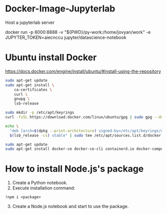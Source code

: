 # Docker-Image-Jupyterlab
Host a jupyterlab server


docker run -p 8000:8888 -v "${PWD}/py-work:/home/jovyan/work" -e JUPYTER_TOKEN=aiecnccu jupyter/datascience-notebook

# Ubuntu install Docker

https://docs.docker.com/engine/install/ubuntu/#install-using-the-repository

````bash
sudo apt-get update
sudo apt-get install \
    ca-certificates \
    curl \
    gnupg \
    lsb-release

sudo mkdir -p /etc/apt/keyrings
curl -fsSL https://download.docker.com/linux/ubuntu/gpg | sudo gpg --dearmor -o /etc/apt/keyrings/docker.gpg

echo \
  "deb [arch=$(dpkg --print-architecture) signed-by=/etc/apt/keyrings/docker.gpg] https://download.docker.com/linux/ubuntu \
  $(lsb_release -cs) stable" | sudo tee /etc/apt/sources.list.d/docker.list > /dev/null

sudo apt-get update
sudo apt-get install docker-ce docker-ce-cli containerd.io docker-compose-plugin -y
````

# How to install Node.js's package

1. Create a Python notebook.
2. Execute installation command:

````
!npm i <package>
````

3. Create a Node.js notebook and start to use the package.